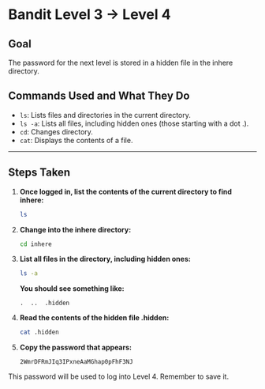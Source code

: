 # Bandit Level 3 → Level 4
## Goal
The password for the next level is stored in a hidden file in the inhere directory.

## Commands Used and What They Do
- `ls`: Lists files and directories in the current directory.
- `ls -a`: Lists all files, including hidden ones (those starting with a dot .).
- `cd`: Changes directory.
- `cat`: Displays the contents of a file.
---
## Steps Taken
1. **Once logged in, list the contents of the current directory to find inhere:**
   ```bash
   ls
   ```
     
2. **Change into the inhere directory:**
   ```bash
   cd inhere
   ```

3. **List all files in the directory, including hidden ones:**
   ```bash
   ls -a
   ```
   **You should see something like:**
   ```
   .  ..  .hidden
   ```

4. **Read the contents of the hidden file .hidden:**
   ```bash
   cat .hidden
   ```

5. **Copy the password that appears:**
   ```
   2WmrDFRmJIq3IPxneAaMGhap0pFhF3NJ
   ```

This password will be used to log into Level 4. Remember to save it.
